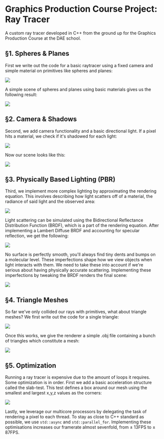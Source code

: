 # Graphics Production Course Project: Ray Tracer
A custom ray tracer developed in C++ from the ground up for the Graphics Production Course at the DAE school.

## §1. Spheres & Planes
First we write out the code for a basic raytracer using a fixed camera and simple material on primitives like spheres and planes:

![](https://github.com/TehPrometheus/GrP-Ray-Tracer/blob/main/lib/spheres_and_planes_fig1.png)

A simple scene of spheres and planes using basic materials gives us the following result:

![](https://github.com/TehPrometheus/GrP-Ray-Tracer/blob/main/lib/spheres_and_planes_fig2.png)

## §2. Camera & Shadows
Second, we add camera functionality and a basic directional light. If a pixel hits a material, we check if it's shadowed for each light:

![](https://github.com/TehPrometheus/GrP-Ray-Tracer/blob/main/lib/camera_and_shadows_fig1.png)

Now our scene looks like this:

![](https://github.com/TehPrometheus/GrP-Ray-Tracer/blob/main/lib/camera_and_shadows_fig2.png)

## §3. Physically Based Lighting (PBR)
Third, we implement more complex lighting by approximating the rendering equation. This involves describing how light scatters off of a material, the radiance of said light and the observed area:

![](https://github.com/TehPrometheus/GrP-Ray-Tracer/blob/main/lib/Lighting_fig1.png)

Light scattering can be simulated using the Bidirectional Reflectance Distribution Function (BRDF), which is a part of the rendering equation. After implementing a Lambert Diffuse BRDF and accounting for specular reflection, we get the following:

![](https://github.com/TehPrometheus/GrP-Ray-Tracer/blob/main/lib/spheres_and_planes_fig1.png)

No surface is perfectly smooth, you'll always find tiny dents and bumps on a molecular level. These imperfections shape how we view objects when light interacts with them. We need to take these into account if we're serious about having physically accurate scattering. Implementing these imperfections by tweaking the BRDF renders the final scene:

![](https://github.com/TehPrometheus/GrP-Ray-Tracer/blob/main/lib/Lighting_fig2.png)

## §4. Triangle Meshes

So far we've only collided our rays with primitives, what about triangle meshes? We first write out the code for a single triangle:

![](https://github.com/TehPrometheus/GrP-Ray-Tracer/blob/main/lib/Triangle_meshes_fig1.png)

Once this works, we give the renderer a simple .obj file containing a bunch of triangles which constitute a mesh:

![](https://github.com/TehPrometheus/GrP-Ray-Tracer/blob/main/lib/Triangle_meshes_fig2.png)


## §5. Optimization

Running a ray tracer is expensive due to the amount of loops it requires. Some optimization is in order.
First we add a basic acceleration structure called the slab-test. This test defines a box around our mesh using the smallest and largest x,y,z values as the corners:


![](https://github.com/TehPrometheus/GrP-Ray-Tracer/blob/main/lib/optimization_fig1.png)

Lastly, we leverage our multicore processors by delegating the task of rendering a pixel to each thread. To stay as close to C++ standard as possible, we use `std::async` and `std::parallel_for`.
Implementing these optimisations increases our framerate almost sevenfold, from ± 13FPS to ± 87FPS.




























